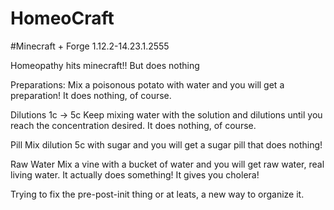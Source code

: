 # HomeoCraft
 #Minecraft + Forge 1.12.2-14.23.1.2555

Homeopathy hits minecraft!! But does nothing

Preparations: 
Mix a poisonous potato with water and you will get a preparation! It does nothing, of course. 

Dilutions 1c -> 5c
Keep mixing water with the solution and dilutions until you reach the concentration desired. It does nothing, of course. 

Pill
Mix dilution 5c with sugar and you will get a sugar pill that does nothing!

Raw Water
Mix a vine with a bucket of water and you will get raw water, real living water. It actually does something! It gives you cholera! 


Trying to fix the pre-post-init thing or at leats, a new way to organize it. 
